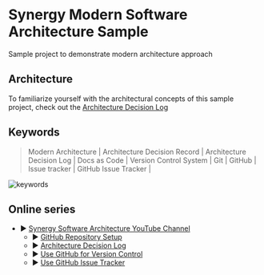 # Synergy Modern Software Architecture Sample

Sample project to demonstrate modern architecture approach

## Architecture

To familiarize yourself with the architectural concepts of this sample project, check out the [Architecture Decision Log](docs/architecture/Log.md) 

## Keywords

> Modern Architecture | Architecture Decision Record | Architecture Decision Log | Docs as Code |
> Version Control System | Git | GitHub | 
> Issue tracker | GitHub Issue Tracker |

![keywords](https://www.plantuml.com/plantuml/png/VP11IySm3CNl-HGvE_eTDXoee20gNaTjmookZIJfOT_UsWdkV_dtLDxl9U-HKSsBvLHYzjy0D_Yw5v9rnoUE90Kd2P_9A5WL0d0EduK3gRQlM_2TH1CNlELYmbiRLgCChiExP8VhGRKIclZmHV8Fx-l7WRGlVcFU54uGO1Xmvb0p5VFMSfemBB-IugGjD5Btd3jsouM2CuNKMpxoUWs_K629qDv89VwTv0S0)

## Online series

* ▶️ [Synergy Software Architecture YouTube Channel](https://www.youtube.com/channel/UCTildHeLP4HoQVexsdrrHLA)
  * ▶️ [GitHub Repository Setup](https://www.youtube.com/watch?v=1xpCQnlqwFE)
  * ▶️ [Architecture Decision Log](https://www.youtube.com/watch?v=td3vERoL_KQ)
  * ▶️ [Use GitHub for Version Control](https://youtu.be/YZxJj41nQ7A)
  * ▶️ [Use GitHub Issue Tracker](https://youtu.be/7S1QSb9skfw)